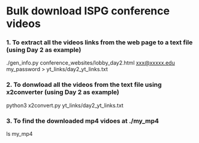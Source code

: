 # Bulk download ISPG conference videos

### 1. To extract all the videos links from the web page to a text file (using Day 2 as example)
./gen_info.py conference_websites/lobby_day2.html xxx@xxxxx.edu my_password > yt_links/day2_yt_links.txt


### 2. To donwload all the videos from the text file using x2converter (using Day 2 as example)
python3 x2convert.py yt_links/day2_yt_links.txt


### 3. To find the downloaded mp4 vidoes at ./my_mp4
ls my_mp4
